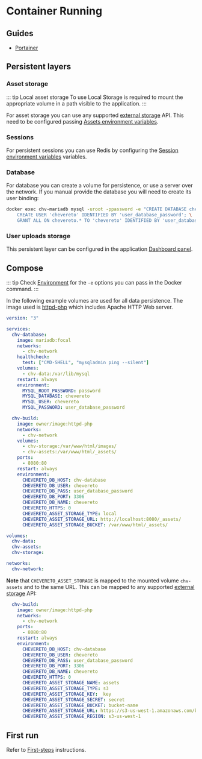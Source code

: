 # Container Running

## Guides

* [Portainer](https://github.com/chevereto/container-builder/blob/main/guides/portainer/README.md)

## Persistent layers

### Asset storage

::: tip Local asset storage
To use Local Storage is required to mount the appropriate volume in a path visible to the application.
:::

For asset storage you can use any supported [external storage](../../features/integrations/external-storage.md) API. This need to be configured passing [Assets environment variables](../system/environment.md#assets-variables).

### Sessions

For persistent sessions you can use Redis by configuring the [Session environment variables](../system/environment.md#session-variables) variables.

### Database

For database you can create a volume for persistence, or use a server over the network. If you manual provide the database you will need to create its user binding:

```sh
docker exec chv-mariadb mysql -uroot -ppassword -e "CREATE DATABASE chevereto; \
    CREATE USER 'chevereto' IDENTIFIED BY 'user_database_password'; \
    GRANT ALL ON chevereto.* TO 'chevereto' IDENTIFIED BY 'user_database_password';"
```

### User uploads storage
  
This persistent layer can be configured in the application [Dashboard panel](../../settings/external-storage.md).

## Compose

::: tip
Check [Environment](../system/environment.md) for the `-e` options you can pass in the Docker command.
:::

In the following example volumes are used for all data persistence. The image used is [httpd-php](https://github.com/chevereto/container-builder/blob/main/httpd-php.Dockerfile) which includes Apache HTTP Web server.

```yaml
version: "3"

services:
  chv-database:
    image: mariadb:focal
    networks:
      - chv-network
    healthcheck:
      test: ["CMD-SHELL", "mysqladmin ping --silent"]
    volumes:
      - chv-data:/var/lib/mysql
    restart: always
    environment:
      MYSQL_ROOT_PASSWORD: password
      MYSQL_DATABASE: chevereto
      MYSQL_USER: chevereto
      MYSQL_PASSWORD: user_database_password

  chv-build:
    image: owner/image:httpd-php
    networks:
      - chv-network
    volumes:
      - chv-storage:/var/www/html/images/
      - chv-assets:/var/www/html/_assets/
    ports:
      - 8080:80
    restart: always
    environment:
      CHEVERETO_DB_HOST: chv-database
      CHEVERETO_DB_USER: chevereto
      CHEVERETO_DB_PASS: user_database_password
      CHEVERETO_DB_PORT: 3306
      CHEVERETO_DB_NAME: chevereto
      CHEVERETO_HTTPS: 0
      CHEVERETO_ASSET_STORAGE_TYPE: local
      CHEVERETO_ASSET_STORAGE_URL: http://localhost:8080/_assets/
      CHEVERETO_ASSET_STORAGE_BUCKET: /var/www/html/_assets/

volumes:
  chv-data:
  chv-assets:
  chv-storage:

networks:
  chv-network:
```

**Note** that `CHEVERETO_ASSET_STORAGE` is mapped to the mounted volume `chv-assets` and to the same URL. This can be mapped to any supported [external storage](../../features/integrations/external-storage.md) API:

```yaml
  chv-build:
    image: owner/image:httpd-php
    networks:
      - chv-network
    ports:
      - 8080:80
    restart: always
    environment:
      CHEVERETO_DB_HOST: chv-database
      CHEVERETO_DB_USER: chevereto
      CHEVERETO_DB_PASS: user_database_password
      CHEVERETO_DB_PORT: 3306
      CHEVERETO_DB_NAME: chevereto
      CHEVERETO_HTTPS: 0
      CHEVERETO_ASSET_STORAGE_NAME: assets
      CHEVERETO_ASSET_STORAGE_TYPE: s3
      CHEVERETO_ASSET_STORAGE_KEY:  key
      CHEVERETO_ASSET_STORAGE_SECRET: secret
      CHEVERETO_ASSET_STORAGE_BUCKET: bucket-name
      CHEVERETO_ASSET_STORAGE_URL: https://s3-us-west-1.amazonaws.com/bucket-name/
      CHEVERETO_ASSET_STORAGE_REGION: s3-us-west-1
```

## First run

Refer to [First-steps](../../manual/first-steps/README.md) instructions.

